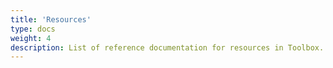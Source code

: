 ```yaml
---
title: 'Resources'
type: docs
weight: 4
description: List of reference documentation for resources in Toolbox.
---
```

